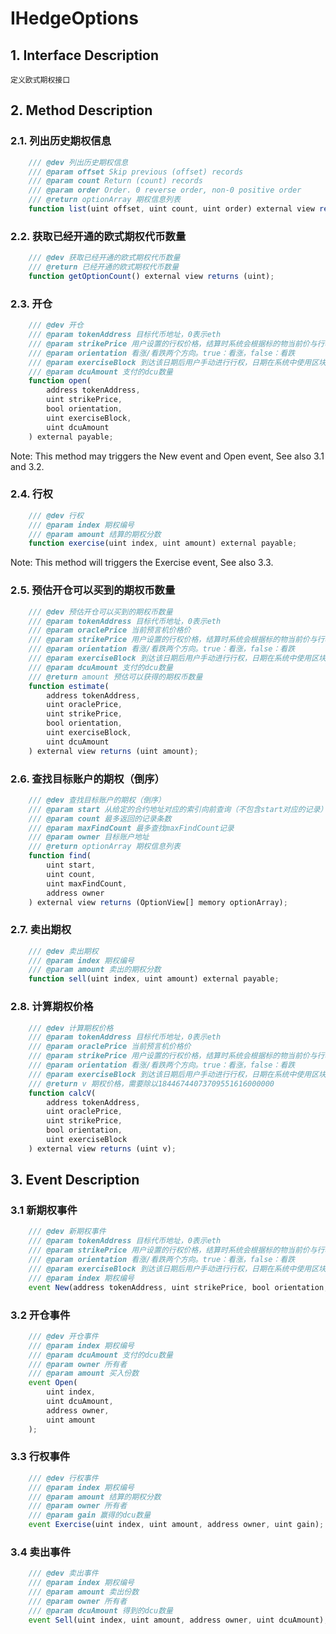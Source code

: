 # IHedgeOptions

## 1. Interface Description
    定义欧式期权接口

## 2. Method Description

### 2.1. 列出历史期权信息

```javascript
    /// @dev 列出历史期权信息
    /// @param offset Skip previous (offset) records
    /// @param count Return (count) records
    /// @param order Order. 0 reverse order, non-0 positive order
    /// @return optionArray 期权信息列表
    function list(uint offset, uint count, uint order) external view returns (OptionView[] memory optionArray);
```

### 2.2. 获取已经开通的欧式期权代币数量

```javascript
    /// @dev 获取已经开通的欧式期权代币数量
    /// @return 已经开通的欧式期权代币数量
    function getOptionCount() external view returns (uint);
```

### 2.3. 开仓

```javascript
    /// @dev 开仓
    /// @param tokenAddress 目标代币地址，0表示eth
    /// @param strikePrice 用户设置的行权价格，结算时系统会根据标的物当前价与行权价比较，计算用户盈亏
    /// @param orientation 看涨/看跌两个方向。true：看涨，false：看跌
    /// @param exerciseBlock 到达该日期后用户手动进行行权，日期在系统中使用区块号进行记录
    /// @param dcuAmount 支付的dcu数量
    function open(
        address tokenAddress,
        uint strikePrice,
        bool orientation,
        uint exerciseBlock,
        uint dcuAmount
    ) external payable;
```
Note: This method may triggers the New event and Open event, See also 3.1 and 3.2.

### 2.4. 行权

```javascript
    /// @dev 行权
    /// @param index 期权编号
    /// @param amount 结算的期权分数
    function exercise(uint index, uint amount) external payable;
```
Note: This method will triggers the Exercise event, See also 3.3.

### 2.5. 预估开仓可以买到的期权币数量

```javascript
    /// @dev 预估开仓可以买到的期权币数量
    /// @param tokenAddress 目标代币地址，0表示eth
    /// @param oraclePrice 当前预言机价格价
    /// @param strikePrice 用户设置的行权价格，结算时系统会根据标的物当前价与行权价比较，计算用户盈亏
    /// @param orientation 看涨/看跌两个方向。true：看涨，false：看跌
    /// @param exerciseBlock 到达该日期后用户手动进行行权，日期在系统中使用区块号进行记录
    /// @param dcuAmount 支付的dcu数量
    /// @return amount 预估可以获得的期权币数量
    function estimate(
        address tokenAddress,
        uint oraclePrice,
        uint strikePrice,
        bool orientation,
        uint exerciseBlock,
        uint dcuAmount
    ) external view returns (uint amount);
```

### 2.6. 查找目标账户的期权（倒序）

```javascript
    /// @dev 查找目标账户的期权（倒序）
    /// @param start 从给定的合约地址对应的索引向前查询（不包含start对应的记录）
    /// @param count 最多返回的记录条数
    /// @param maxFindCount 最多查找maxFindCount记录
    /// @param owner 目标账户地址
    /// @return optionArray 期权信息列表
    function find(
        uint start, 
        uint count, 
        uint maxFindCount, 
        address owner
    ) external view returns (OptionView[] memory optionArray);
```

### 2.7. 卖出期权

```javascript
    /// @dev 卖出期权
    /// @param index 期权编号
    /// @param amount 卖出的期权分数
    function sell(uint index, uint amount) external payable;
```

### 2.8. 计算期权价格

```javascript
    /// @dev 计算期权价格
    /// @param tokenAddress 目标代币地址，0表示eth
    /// @param oraclePrice 当前预言机价格价
    /// @param strikePrice 用户设置的行权价格，结算时系统会根据标的物当前价与行权价比较，计算用户盈亏
    /// @param orientation 看涨/看跌两个方向。true：看涨，false：看跌
    /// @param exerciseBlock 到达该日期后用户手动进行行权，日期在系统中使用区块号进行记录
    /// @return v 期权价格，需要除以18446744073709551616000000
    function calcV(
        address tokenAddress,
        uint oraclePrice,
        uint strikePrice,
        bool orientation,
        uint exerciseBlock
    ) external view returns (uint v);
```

## 3. Event Description

### 3.1 新期权事件

```javascript
    /// @dev 新期权事件
    /// @param tokenAddress 目标代币地址，0表示eth
    /// @param strikePrice 用户设置的行权价格，结算时系统会根据标的物当前价与行权价比较，计算用户盈亏
    /// @param orientation 看涨/看跌两个方向。true：看涨，false：看跌
    /// @param exerciseBlock 到达该日期后用户手动进行行权，日期在系统中使用区块号进行记录
    /// @param index 期权编号
    event New(address tokenAddress, uint strikePrice, bool orientation, uint exerciseBlock, uint index);
```

### 3.2 开仓事件

```javascript
    /// @dev 开仓事件
    /// @param index 期权编号
    /// @param dcuAmount 支付的dcu数量
    /// @param owner 所有者
    /// @param amount 买入份数
    event Open(
        uint index,
        uint dcuAmount,
        address owner,
        uint amount
    );
```

### 3.3 行权事件

```javascript
    /// @dev 行权事件
    /// @param index 期权编号
    /// @param amount 结算的期权分数
    /// @param owner 所有者
    /// @param gain 赢得的dcu数量
    event Exercise(uint index, uint amount, address owner, uint gain);
```

### 3.4 卖出事件

```javascript
    /// @dev 卖出事件
    /// @param index 期权编号
    /// @param amount 卖出份数
    /// @param owner 所有者
    /// @param dcuAmount 得到的dcu数量
    event Sell(uint index, uint amount, address owner, uint dcuAmount);
```